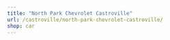 ```yaml
---
title: "North Park Chevrolet Castroville"
url: /castroville/north-park-chevrolet-castroville/
shop: car
---
```

